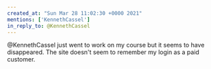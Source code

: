 ```yaml
---
created_at: "Sun Mar 28 11:02:30 +0000 2021"
mentions: ['KennethCassel']
in_reply_to: @KennethCassel
---
```


@KennethCassel just went to work on my course but it seems to have disappeared. The site doesn't seem to remember my login as a paid customer.